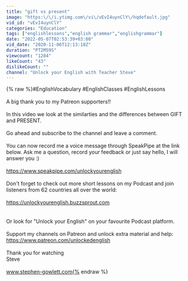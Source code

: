 ```yaml
---
title: "gift vs present"
image: "https:\/\/i.ytimg.com\/vi\/vEvI4uynClY\/hqdefault.jpg"
vid_id: "vEvI4uynClY"
categories: "Education"
tags: ["englishlessons","english grammar","englishgrammar"]
date: "2022-05-07T02:53:39+03:00"
vid_date: "2020-11-06T12:13:18Z"
duration: "PT2M59S"
viewcount: "1284"
likeCount: "43"
dislikeCount: ""
channel: "Unlock your English with Teacher Steve"
---
```

{% raw %}#EnglishVocabulary #EnglishClasses #EnglishLessons<br /><br />A big thank you to my Patreon supporters!!<br /><br />In this video we look at the similarties and the differences between GIFT and PRESENT.<br /><br />Go ahead and subscribe to the channel and leave a comment.<br /><br />You can now record me a voice message through SpeakPipe at the link below. Ask me a question, record your feedback or just say hello, I will answer you :)<br /><br /> <a rel="nofollow" target="blank" href="https://www.speakpipe.com/unlockyourenglish">https://www.speakpipe.com/unlockyourenglish</a><br /><br />Don't forget to check out more short lessons on my Podcast and join listeners from 62 countries all over the world:<br /><br /><a rel="nofollow" target="blank" href="https://unlockyourenglish.buzzsprout.com">https://unlockyourenglish.buzzsprout.com</a><br /><br /><br />Or look for &quot;Unlock your English&quot; on your favourite Podcast platform.<br /><br />Support my channels on Patreon and unlock extra material and help:  <a rel="nofollow" target="blank" href="https://www.patreon.com/unlockedenglish">https://www.patreon.com/unlockedenglish</a><br /><br />Thank you for watching<br />Steve<br /><br />www.stephen-gowlett.com{% endraw %}
